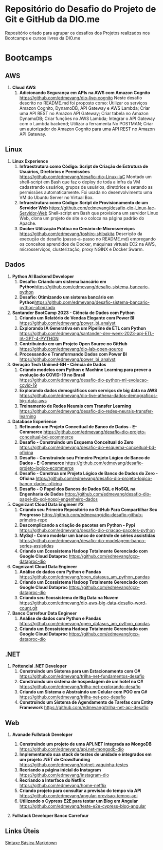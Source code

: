 # Repositório do Desafio do Projeto de Git e GitHub da DIO.me

Repositório criado para agrupar os desafios dos Projetos realizados nos Bootcamps e cursos livres da DIO.me

# Bootcamps

## AWS
1. **Cloud AWS**
   1. **Adicionando Segurança em APIs na AWS com Amazon Cognito** <https://github.com/edmevang/dio-live-cognito>
   Neste desafio descrito no README.md foi proposto como:
    Utilizar os serviços Amazon Cognito, DynamoDB, API Gateway e AWS Lambda;
    Criar uma API REST no Amazon API Gateway;
    Criar tabela no Amazon DynamoDB;
    Criar funções no AWS Lambda;
    Integrar o API Gateway com o Lambda backend;
    Utilizar a ferramenta No POSTMAN;
    Criar um autorizador do Amazon Cognito para uma API REST no Amazon API Gateway.

## Linux

1. **Linux Experience**
   1. **Infraestrutura como Código: Script de Criação de Estrutura de Usuários, Diretórios e Permissões** <https://github.com/edmevang/desafio-dio-Linux-IaC>
      Montado um shell-script em Bash que faz o deploy de toda a infra da VM cadastrando usuários, grupos de usuários, diretórios e setando as permissões automaticamente. Foi usada no desenvolvimento uma VM do Ubuntu Server no Virtual Box.
   2. **Infraestrutura como Código: Script de Provisionamento de um Servidor Web** <https://github.com/edmevang/desafio-dio-Linux-Iac-Servidor-Web>
      Shell-script em Bash que provisiona um servidor Linux Web, clona um projeto de site e o coloca na página padrão do Apache.
   3. **Docker Utilização Prática no Cenário de Microsserviços** <https://github.com/edmevang/toshiro-shibakita>
      Descrição da execução do desafio (passo-a-passo no README.md) empregando os conceitos aprendidos de Docker, máquinas virtuais EC2 na AWS, microsserviços, clusterização, proxy NGINX e Docker Swarm.

## Dados
1. **Python AI Backend Developer**
   1. **Desafio: Criando um sistema bancário em Python**<https://github.com/edmevang/desafio-sistema-bancario-python>
   2. **Desafio: Otimizando um sistema bancário em Python**<https://github.com/edmevang/desafio-sistema-bancario-python-otimizado>
2. **Santander BootCamp 2023 - Ciência de Dados com Python**
   1. **Criando um Relatório de Vendas Elegante com Power BI** <https://github.com/edmevang/power_bi_analyst>
   2. **Explorando IA Generativa em um Pipeline de ETL com Python** <https://github.com/edmevang/santander-dev-week-2023-api-ETL-IA-GPT-4-PYTHON>
   3. **Contribuindo em um Projeto Open Source no GitHub** <https://github.com/edmevang/dio-lab-open-source>
   4. **Processando e Transformando Dados com Power BI** <https://github.com/edmevang/power_bi_analyst>
3. **Geração Tech Unimed-BH - Ciência de Dados**
   1. **Criando modelos com Python e Machine Learning para prever a evolução do COVID-19 no Brasil** <https://github.com/edmevang/desafio-dio-python-ml-evolucao-covid-19>
   2. **Explorando dados demográficos com serviços de big data na AWS** <https://github.com/edmevang/dio-live-athena-dados-demograficos-big-data-aws>
   3. **Treinamento de Redes Neurais com Transfer Learning** <https://github.com/edmevang/desafio-dio-redes-neurais-transfer-learning>
4. **Database Experience**
   1. **Refinando um Projeto Conceitual de Banco de Dados - E-Commerce** <https://github.com/edmevang/desafio-dio-projeto-conceitual-bd-ecommerce>
   2. **Desafio - Construindo um Esquema Conceitual do Zero** <https://github.com/edmevang/desafio-dio-esquema-conceitual-bd-oficina>
   3. **Desafio - Construindo seu Primeiro Projeto Lógico de Banco de Dados - E-Commerce** <https://github.com/edmevang/desafio-projeto-logico-ecommerce>
   4. **Desafio - Construa um Projeto Lógico de Banco de Dados do Zero - Oficina** <https://github.com/edmevang/desafio-dio-projeto-logico-banco-dados-oficina>
   5. **Desafio - O Papel dos Bancos de Dados SQL e NoSQL na Engenharia de Dados** <https://github.com/edmevang/desafio-dio-papel-db-sql-nosql-engenheiro-dados>
5. **Cognizant Cloud Data Engineer #2**
   1. **Criando seu Primeiro Repositório no GitHub Para Compartilhar Seu Progresso** <https://github.com/edmevang/dio-desafio-github-primeiro-repo>
   2. **Descomplicando a criação de pacotes em Python - Pypi** <https://github.com/edmevang/desafio-dio-criacao-pacotes-python>
   3. **MySql - Como modelar um banco de controle de séries assistidas** <https://github.com/edmevang/desafio-dio-modelagem-banco-series-assistidas>
   4. **Criando um Ecossistema Hadoop Totalmente Gerenciado com Google Cloud Dataproc** <https://github.com/edmevang/gcp-dataproc-dio>
6. **Cognizant Cloud Data Engineer**
   1. **Análise de dados com Python e Pandas** <https://github.com/edmevang/open_datasus_am_python_pandas>
   2. **Criando um Ecossistema Hadoop Totalmente Gerenciado com Google Cloud Dataproc** <https://github.com/edmevang/gcp-dataproc-dio>
   3. **Criando seu Ecossistema de Big Data na Nuvem** <https://github.com/edmevang/dio-aws-big-data-desafio-word-count.git>
7. **Banco Carrefour Data Engineer**
   1. **Análise de dados com Python e Pandas** <https://github.com/edmevang/open_datasus_am_python_pandas>
   2. **Criando um Ecossistema Hadoop Totalmente Gerenciado com Google Cloud Dataproc** <https://github.com/edmevang/gcp-dataproc-dio>

## .NET

1. **Pottencial .NET Developer**
   1. **Construindo um Sistema para um Estacionamento com C#** <https://github.com/edmevang/trilha-net-fundamentos-desafio>
   2. **Construindo um sistema de hospedagem de um hotel no C#** <https://github.com/edmevang/trilha-net-explorando-desafio>
   3. **Criando um Sistema e Abstraindo um Celular com POO em C#** <https://github.com/edmevang/trilha-net-poo-desafio>
   4. **Construindo um Sistema de Agendamento de Tarefas com Entity Framework** <https://github.com/edmevang/trilha-net-api-desafio>

## Web

1. **Avanade Fullstack Developer**

   1. **Construindo um projeto de uma API.NET integrada ao MongoDB** <https://github.com/edmevang/api.net-mongodb-dio>
   2. **Implementando sua stack de testes de unidade e integrados em um projeto .NET de Crowdfunding** <https://github.com/edmevang/dotnet-vaquinha-testes>
   3. **Recriando a página inicial do Instagram** <https://github.com/edmevang/instagram-dio>
   4. **Recriando a Interface do Netflix** <https://github.com/edmevang/home-netflix>
   5. **Criando projeto para consultar a previsão do tempo via API** <https://github.com/edmevang/angular-previsao-tempo-api>
   6. **Utilizando o Cypress E2E para testar um Blog em Angular** <https://github.com/edmevang/teste-e2e-cypress-blog-angular>

2. **Fullstack Developer Banco Carrefour**

## Links Úteis

[Sintaxe Básica Markdown](https://www.markdownguide.org/basic-syntax/)
